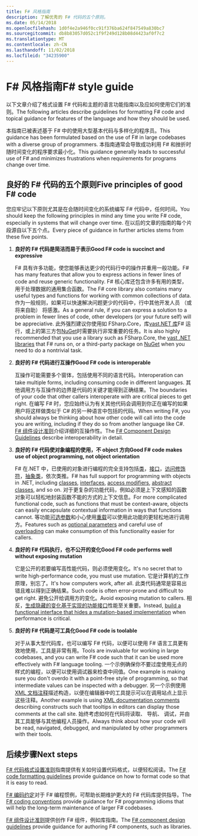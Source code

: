 ```yaml
---
title: F# 风格指南
description: 了解优秀的 F# 代码的五个原则。
ms.date: 05/14/2018
ms.openlocfilehash: 1d0f4e2a946f0cc91f376ba624f847549a830bc7
ms.sourcegitcommit: db8b83057d052c1f9f249d128b08d4423af0f7c2
ms.translationtype: MT
ms.contentlocale: zh-CN
ms.lasthandoff: 11/02/2018
ms.locfileid: "34235900"
---
```

# <a name="f-style-guide"></a><span data-ttu-id="22292-103">F# 风格指南</span><span class="sxs-lookup"><span data-stu-id="22292-103">F# style guide</span></span>

<span data-ttu-id="22292-104">以下文章介绍了格式设置 F# 代码和主题的语言功能指南以及应如何使用它们的准则。</span><span class="sxs-lookup"><span data-stu-id="22292-104">The following articles describe guidelines for formatting F# code and topical guidance for features of the language and how they should be used.</span></span>

<span data-ttu-id="22292-105">本指南已被表述基于 F# 中的使用大型基本代码与多样化的程序员。</span><span class="sxs-lookup"><span data-stu-id="22292-105">This guidance has been formulated based on the use of F# in large codebases with a diverse group of programmers.</span></span> <span data-ttu-id="22292-106">本指南通常会导致成功利用 F# 和挫折时随时间变化的程序要求最小化。</span><span class="sxs-lookup"><span data-stu-id="22292-106">This guidance generally leads to successful use of F# and minimizes frustrations when requirements for programs change over time.</span></span>

## <a name="five-principles-of-good-f-code"></a><span data-ttu-id="22292-107">良好的 F# 代码的五个原则</span><span class="sxs-lookup"><span data-stu-id="22292-107">Five principles of good F# code</span></span>

<span data-ttu-id="22292-108">您应牢记以下原则尤其是在会随时间变化的系统编写 F# 代码中，任何时间。</span><span class="sxs-lookup"><span data-stu-id="22292-108">You should keep the following principles in mind any time you write F# code, especially in systems that will change over time.</span></span> <span data-ttu-id="22292-109">在以后的文章的指南的每个片段源自以下五个点。</span><span class="sxs-lookup"><span data-stu-id="22292-109">Every piece of guidance in further articles stems from these five points.</span></span>

1. <span data-ttu-id="22292-110">**良好的 F# 代码是简洁而易于表示**</span><span class="sxs-lookup"><span data-stu-id="22292-110">**Good F# code is succinct and expressive**</span></span>

    <span data-ttu-id="22292-111">F# 具有许多功能，使您能够表达更少的代码行中的操作并重用一般功能。</span><span class="sxs-lookup"><span data-stu-id="22292-111">F# has many features that allow you to express actions in fewer lines of code and reuse generic functionality.</span></span> <span data-ttu-id="22292-112">F# 核心库还包含许多有用的类型，用于处理数据的通用集合函数。</span><span class="sxs-lookup"><span data-stu-id="22292-112">The F# core library also contains many useful types and functions for working with common collections of data.</span></span> <span data-ttu-id="22292-113">作为一般规则，如果可以快速解决问题更少的代码中，行中其他开发人员 （或将来自助） 将感激。</span><span class="sxs-lookup"><span data-stu-id="22292-113">As a general rule, if you can express a solution to a problem in fewer lines of code, other developers (or your future self) will be appreciative.</span></span> <span data-ttu-id="22292-114">此外强烈建议你使用如 FSharp.Core，库[vast.NET 库](https://docs.microsoft.com/dotnet/api/)F# 运行，或上的第三方包[NuGet](https://www.nuget.org/)时需要执行非常重要的任务。</span><span class="sxs-lookup"><span data-stu-id="22292-114">It is also highly recommended that you use a library such as FSharp.Core, the [vast .NET libraries](https://docs.microsoft.com/dotnet/api/) that F# runs on, or a third-party package on [NuGet](https://www.nuget.org/) when you need to do a nontrivial task.</span></span>

2. <span data-ttu-id="22292-115">**良好的 F# 代码进行互操作**</span><span class="sxs-lookup"><span data-stu-id="22292-115">**Good F# code is interoperable**</span></span>

    <span data-ttu-id="22292-116">互操作可能需要多个窗体，包括使用不同的语言代码。</span><span class="sxs-lookup"><span data-stu-id="22292-116">Interoperation can take multiple forms, including consuming code in different languages.</span></span> <span data-ttu-id="22292-117">其他调用方与互操作的边界是代码的关键才能得到正确结果。</span><span class="sxs-lookup"><span data-stu-id="22292-117">The boundaries of your code that other callers interoperate with are critical pieces to get right.</span></span> <span data-ttu-id="22292-118">在编写 F# 时，您应始终认为有关其他代码会调用到你正在编写的如果用户将这样做类似于 C# 的另一种语言中包括的代码。</span><span class="sxs-lookup"><span data-stu-id="22292-118">When writing F#, you should always be thinking about how other code will call into the code you are writing, including if they do so from another language like C#.</span></span> <span data-ttu-id="22292-119">[F# 组件设计准则](component-design-guidelines.md)介绍详细的互操作性。</span><span class="sxs-lookup"><span data-stu-id="22292-119">The [F# Component Design Guidelines](component-design-guidelines.md) describe interoperability in detail.</span></span>

3. <span data-ttu-id="22292-120">**良好的 F# 代码使对象编程的使用，不 object 方向**</span><span class="sxs-lookup"><span data-stu-id="22292-120">**Good F# code makes use of object programming, not object orientation**</span></span>

    <span data-ttu-id="22292-121">F# 在.NET 中，已使用的对象进行编程的完全支持包括[类](../language-reference/classes.md)，[接口](../language-reference/interfaces.md)，[访问修饰符](../language-reference/access-control.md)，[抽象类](../language-reference/abstract-classes.md)，依次类推。</span><span class="sxs-lookup"><span data-stu-id="22292-121">F# has full support for programming with objects in .NET, including [classes](../language-reference/classes.md), [interfaces](../language-reference/interfaces.md), [access modifiers](../language-reference/access-control.md), [abstract classes](../language-reference/abstract-classes.md), and so on.</span></span> <span data-ttu-id="22292-122">对于更复杂的功能代码，例如必须是上下文感知的函数对象可以轻松地封装函数不能的方式的上下文信息。</span><span class="sxs-lookup"><span data-stu-id="22292-122">For more complicated functional code, such as functions that must be context-aware, objects can easily encapsulate contextual information in ways that functions cannot.</span></span> <span data-ttu-id="22292-123">等功能[可选参数](../language-reference/members/methods.md#optional-arguments)和小心使用[重载](../language-reference/members/methods.md#overloaded-methods)可以使用此功能的更轻松地进行调用方。</span><span class="sxs-lookup"><span data-stu-id="22292-123">Features such as [optional parameters](../language-reference/members/methods.md#optional-arguments) and careful use of [overloading](../language-reference/members/methods.md#overloaded-methods) can make consumption of this functionality easier for callers.</span></span>

4. <span data-ttu-id="22292-124">**良好的 F# 代码执行，也不公开的变化**</span><span class="sxs-lookup"><span data-stu-id="22292-124">**Good F# code performs well without exposing mutation**</span></span>

    <span data-ttu-id="22292-125">它是公开的若要编写高性能代码，则必须使用变化。</span><span class="sxs-lookup"><span data-stu-id="22292-125">It's no secret that to write high-performance code, you must use mutation.</span></span> <span data-ttu-id="22292-126">它是计算机的工作原理，别忘了。</span><span class="sxs-lookup"><span data-stu-id="22292-126">It's how computers work, after all.</span></span> <span data-ttu-id="22292-127">此类代码通常是容易出错且难以得到正确结果。</span><span class="sxs-lookup"><span data-stu-id="22292-127">Such code is often error-prone and difficult to get right.</span></span> <span data-ttu-id="22292-128">避免公开给调用方的变化。</span><span class="sxs-lookup"><span data-stu-id="22292-128">Avoid exposing mutation to callers.</span></span> <span data-ttu-id="22292-129">相反，[生成隐藏的变化基于实现的功能接口](conventions.md#performance)性能至关重要。</span><span class="sxs-lookup"><span data-stu-id="22292-129">Instead, [build a functional interface that hides a mutation-based implementation](conventions.md#performance) when performance is critical.</span></span>

5. <span data-ttu-id="22292-130">**良好的 F# 代码是可工具化**</span><span class="sxs-lookup"><span data-stu-id="22292-130">**Good F# code is toolable**</span></span>

    <span data-ttu-id="22292-131">对于从事大型代码库，也可以编写 F# 代码，以便可以使用 F# 语言工具更有效地使用，工具是非常有用。</span><span class="sxs-lookup"><span data-stu-id="22292-131">Tools are invaluable for working in large codebases, and you can write F# code such that it can be used more effectively with F# language tooling.</span></span> <span data-ttu-id="22292-132">一个示例确保你不要过度使用无点的样式的编程，以便可以使用调试器来检查中间值。</span><span class="sxs-lookup"><span data-stu-id="22292-132">One example is making sure you don't overdo it with a point-free style of programming, so that intermediate values can be inspected with a debugger.</span></span> <span data-ttu-id="22292-133">另一个示例使用[XML 文档注释](../language-reference/xml-documentation.md)描述构造，以便在编辑器中的工具提示可以在调用站点上显示这些注释。</span><span class="sxs-lookup"><span data-stu-id="22292-133">Another example is using [XML documentation comments](../language-reference/xml-documentation.md) describing constructs such that tooltips in editors can display those comments at the call site.</span></span> <span data-ttu-id="22292-134">始终考虑如何在代码将读取、 导航、 调试，并由其工具能够与其他编程人员操作。</span><span class="sxs-lookup"><span data-stu-id="22292-134">Always think about how your code will be read, navigated, debugged, and manipulated by other programmers with their tools.</span></span>

## <a name="next-steps"></a><span data-ttu-id="22292-135">后续步骤</span><span class="sxs-lookup"><span data-stu-id="22292-135">Next steps</span></span>

<span data-ttu-id="22292-136">[F# 代码格式设置准则](formatting.md)指南提供有关如何设置代码格式，以便轻松阅读。</span><span class="sxs-lookup"><span data-stu-id="22292-136">The [F# code formatting guidelines](formatting.md) provide guidance on how to format code so that it is easy to read.</span></span>

<span data-ttu-id="22292-137">[F# 编码约定](conventions.md)对于 F# 编程惯例，可帮助长期维护更大的 F# 代码库提供指导。</span><span class="sxs-lookup"><span data-stu-id="22292-137">The [F# coding conventions](conventions.md) provide guidance for F# programming idioms that will help the long-term maintenance of larger F# codebases.</span></span>

<span data-ttu-id="22292-138">[F# 组件设计准则](component-design-guidelines.md)提供创作 F# 组件，例如库指南。</span><span class="sxs-lookup"><span data-stu-id="22292-138">The [F# component design guidelines](component-design-guidelines.md) provide guidance for authoring F# components, such as libraries.</span></span>
